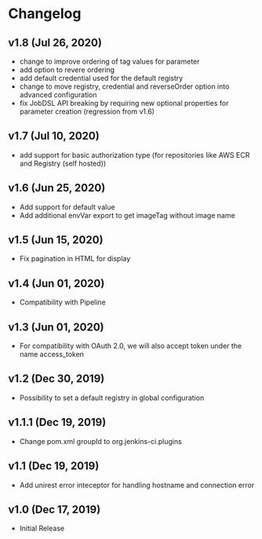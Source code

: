Changelog
===

## v1.8 (Jul 26, 2020)
* change to improve ordering of tag values for parameter
* add option to revere ordering
* add default credential used for the default registry
* change to move registry, credential and reverseOrder option into advanced configuration
* fix JobDSL API breaking by requiring new optional properties for parameter creation (regression from v1.6)

## v1.7 (Jul 10, 2020)
* add support for basic authorization type (for repositories like AWS ECR and Registry (self hosted))

## v1.6 (Jun 25, 2020)
* Add support for default value
* Add additional envVar export to get imageTag without image name

## v1.5 (Jun 15, 2020)
* Fix pagination in HTML for display

## v1.4 (Jun 01, 2020)
* Compatibility with Pipeline

## v1.3 (Jun 01, 2020)
* For compatibility with OAuth 2.0, we will also accept token under the name access_token

## v1.2 (Dec 30, 2019)
* Possibility to set a default registry in global configuration

## v1.1.1 (Dec 19, 2019)
* Change pom.xml groupId to org.jenkins-ci.plugins

## v1.1 (Dec 19, 2019)
* Add unirest error inteceptor for handling hostname and connection error

## v1.0 (Dec 17, 2019)
* Initial Release
